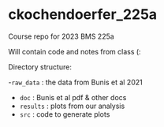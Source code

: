 # ckochendoerfer_225a
 
Course repo for 2023 BMS 225a

Will contain code and notes from class (:

Directory structure:

-`raw_data` : the data from Bunis et al 2021
- `doc` : Bunis et al pdf & other docs 
- `results` : plots from our analysis
- `src` : code to generate plots
